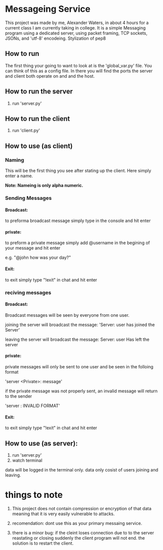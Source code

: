 # Messageing Service
This project was made by me, Alexander Waters, in about 4 hours for a current class I am 
currently taking in college. It is a simple Messaging program using a dedicated server, 
using packet framing, TCP sockets, JSONs, and 'utf-8' encodeing. Stylization of pep8


## How to run
The first thing your going to want to look at is the 'global_var.py' file. 
You can think of this as a config file. In there you will find the ports 
the server and client both operate on and and the host. 


## How to run the server
1. run 'server.py'


## How to run the client
1. run 'client.py'

## How to use (as client)
### Naming 
This will be the first thing you see after stating up the client. Here simply enter a name.

<b> Note: Nameing is only alpha numeric. </b>


### Sending Messages

#### <b>Broadcast: </b>

to preforma broadcast message simply type in the console and hit enter

#### <b>private: </b>

to preform a private message simply add @username in the begining of your message and hit enter

e.g. "@john how was your day?"

#### <b>Exit: </b>

to exit simply type "!exit" in chat and hit enter





### reciving messages

#### <b>Broadcast: </b>

Broadcast messages will be seen by everyone from one user.

joining the server will broadcast the message: 'Server: user has joined the Server'

leaving the server will broadcast the message: Server: user Has left the server

#### <b>private: </b>

private messages will only be sent to one user and be seen in the folloing format  

'server \<Private>: message'

if the private message was not properly sent, an invalid message will return to the sender

'server <Private>: INVALID FORMAT'

#### <b>Exit: </b>

to exit simply type "!exit" in chat and hit enter

## How to use (as server):
1. run 'server.py'
2. watch terminal

data will be logged in the terminal only. data only cosist of users joining and leaving.





# things to note
1. This project does not contain compression or encryption of that data meaning that it is 
very easily vulnerable to attacks.

2. recomendation: dont use this as your primary messaing service.

3. there is a minor bug: if the cleint loses connection due to to the server reastating or 
closing suddenly the client program will not end. the solution is to restart the client.
